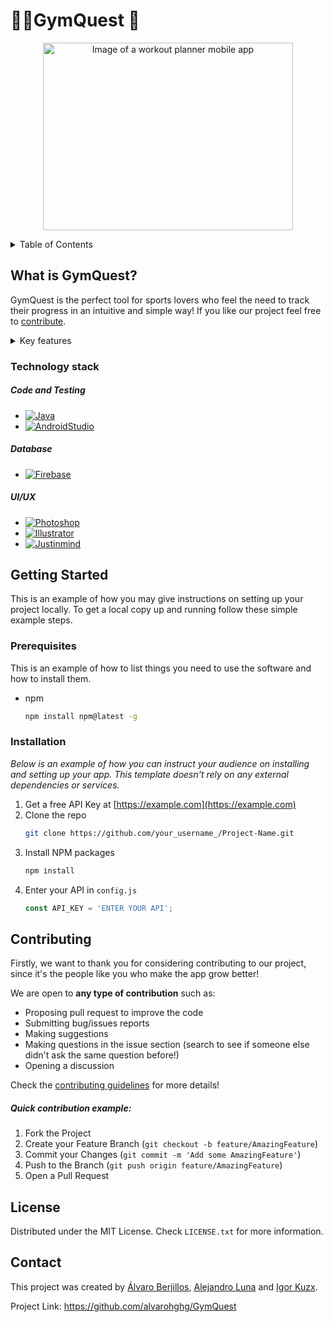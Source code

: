 # 🏋️‍♀️GymQuest 📝<!-- omit in toc -->

<p align="center">
<img src="https://lh6.googleusercontent.com/N5awedbD4pNJdfcsCcmZwBSUIhLXeRMvrZs5-EQyTmI2WqZXfFFe77RinOV8p2LYqB-p8SGpCHNf99XXXxmy3Ly5lDFDDrnTD2I6eNUe9-vLYLs1zl5EpFdwKigLC8Wqo0_4t9HN17TNDEh5SQFhb5w"  width="400" height="300" alt="Image of a workout planner mobile app">
</p>


<!-- TABLE OF CONTENTS -->
<details>
  <summary>Table of Contents</summary>
  <ol>
    <li>
      <a href="#what-is-gymquest">What is GymQuest?</a>
      <ul>
        <li><a href="#technology-stack">Technology stack</a></li>
      </ul>
    </li>
    <li>
      <a href="#getting-started">Getting Started</a>
      <ul>
        <li><a href="#prerequisites">Prerequisites</a></li>
        <li><a href="#installation">Installation</a></li>
      </ul>
    </li>
    <li><a href="#contributing">Contributing</a></li>
    <li><a href="#license">License</a></li>
    <li><a href="#contact">Contact</a></li>
  </ol>
</details>


## What is GymQuest?
GymQuest is the perfect tool for sports lovers who feel the need to track their progress in an intuitive and simple way! If you like our project feel free to [contribute](https://github.com/alvarohghg/GymQuest/blob/main/CONTRIBUTING.md).

<details>
	<summary>Key features</summary>
	
	1.  Users

		-   Email
		    
		-   User
		    
		-   Password
		    
		-   Kg (optional)
		    
		-   Height
		    
		-   Weight
		    
		-   Kcal target
		    

	2.  Exercises
		-   “How did I feel after this exercise”
		    
		-   Kg
		    
		-   Sets
		    
		-   Reps
		    
		-   Machine/tool used (Name)
	    

	3.  User statistics
		-   Weekly/monthly kcal loss
		    
		-   Weekly/monthly weight loss

	4.  Machines/tools
		-   Name
		    
		-   Muscle/body area associated (Name)
	   
	5.  Muscles/body areas
		-   Name
		    
		-   Machine/tool associated (Name)
	    
	6.  Custom workout routines
		    
		-   Title

	7.  Extra features:
	    
		-   Consisting on a simple input from the user who will select machine/tools that they own and the app would suggest exercises suitable for them
		    
		-   A suggestion where the user specifies the body areas they want to reinforce so the app provides different options of tools/machines
	   
		-   Share custom workouts with friends.
		
</details>

### Technology stack

##### Code and Testing
* [![Java][Java]][Java-url]
* [![AndroidStudio][AndroidStudio]][AndroidStudio-url]

##### Database
*  [![Firebase][Firebase]][Firebase-url]
   
##### UI/UX
*  [![Photoshop][Photoshop]][Photoshop-url]
*  [![Illustrator][Illustrator]][Illustrator-url]
*  [![Justinmind][Justinmind]][Justinmind-url]


<!-- GETTING STARTED -->
## Getting Started

This is an example of how you may give instructions on setting up your project locally.
To get a local copy up and running follow these simple example steps.

### Prerequisites

This is an example of how to list things you need to use the software and how to install them.
* npm
  ```sh
  npm install npm@latest -g
  ```

### Installation

_Below is an example of how you can instruct your audience on installing and setting up your app. This template doesn't rely on any external dependencies or services._

1. Get a free API Key at [https://example.com](https://example.com)
2. Clone the repo
   ```sh
   git clone https://github.com/your_username_/Project-Name.git
   ```
3. Install NPM packages
   ```sh
   npm install
   ```
4. Enter your API in `config.js`
   ```js
   const API_KEY = 'ENTER YOUR API';
   ```


<!-- CONTRIBUTING -->
## Contributing

Firstly, we want to thank you for considering contributing to our project, since it's the people like you who make the app grow better!

We are open to  **any type of contribution**  such as:

-   Proposing pull request to improve the code
-   Submitting bug/issues reports
-   Making suggestions
-   Making questions in the issue section (search to see if someone else didn't ask the same question before!)
-   Opening a discussion

Check the [contributing guidelines](https://github.com/alvarohghg/GymQuest/blob/main/CONTRIBUTING.md) for more details!

##### Quick contribution example:
1. Fork the Project
2. Create your Feature Branch (`git checkout -b feature/AmazingFeature`)
3. Commit your Changes (`git commit -m 'Add some AmazingFeature'`)
4. Push to the Branch (`git push origin feature/AmazingFeature`)
5. Open a Pull Request


<!-- LICENSE -->
## License

Distributed under the MIT License. Check `LICENSE.txt` for more information.
    
   
<!-- CONTACT -->
## Contact
This project was created by [Álvaro Berjillos](https://github.com/alvarohghg), [Alejandro Luna](https://github.com/AlexLunaP) and [Igor Kuzx](https://github.com/CorkyDork).

Project Link: https://github.com/alvarohghg/GymQuest




<!-- MARKDOWN LINKS & IMAGES -->
<!-- https://www.markdownguide.org/basic-syntax/#reference-style-links -->
[Java]: https://img.shields.io/badge/java-%23ED8B00.svg?style=for-the-badge&logo=openjdk&logoColor=white
[Java-url]: https://www.java.com/en/download/help/whatis_java.html

[AndroidStudio]: https://img.shields.io/badge/Android%20Studio-3DDC84.svg?style=for-the-badge&logo=android-studio&logoColor=white
[AndroidStudio-url]: https://developer.android.com/studio?gclid=CjwKCAjw6IiiBhAOEiwALNqncVKJnYi9Pab9pCHXgfmtnSQrVHzXo-cEhd9RqaA_U7kPLPhsRTiWcRoCk2UQAvD_BwE&gclsrc=aw.ds

[Firebase]: https://img.shields.io/badge/Firebase-039BE5?style=for-the-badge&logo=Firebase&logoColor=white
[Firebase-url]: https://firebase.google.com/

[Photoshop]: https://img.shields.io/badge/adobe%20photoshop-%2331A8FF.svg?style=for-the-badge&logo=adobe%20photoshop&logoColor=white
[Photoshop-url]: https://www.adobe.com/products/photoshop.html

[Illustrator]: https://img.shields.io/badge/adobe%20illustrator-%23FF9A00.svg?style=for-the-badge&logo=adobe%20illustrator&logoColor=white
[Illustrator-url]: https://www.adobe.com/products/illustrator/free-trial-download.html

[Justinmind]: https://img.shields.io/badge/-Justinmind-blueviolet
[Justinmind-url]: https://www.justinmind.com/?k=justinmind&a=544612698896&adg=128263103698&cmp=14577474174&match=e&adposition=&utm_medium=cpc&utm_source=google&utm_campaign=14577474174&utm_term=justinmind_e&gclid=Cj0KCQiAx6ugBhCcARIsAGNmMbjYRRMPfYqEYVmoG3NLBxqoWLPwceUlQfsouiB139Ui6-itC4IuP2caAmqHEALw_wcB
